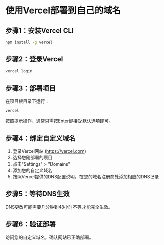 # 使用Vercel部署到自己的域名

## 步骤1：安装Vercel CLI

```bash
npm install -g vercel
```

## 步骤2：登录Vercel

```bash
vercel login
```

## 步骤3：部署项目

在项目根目录下运行：

```bash
vercel
```

按照提示操作，通常只需按Enter键接受默认选项即可。

## 步骤4：绑定自定义域名

1. 登录Vercel网站 (https://vercel.com)
2. 选择您刚部署的项目
3. 点击"Settings" > "Domains"
4. 添加您的自定义域名
5. 按照Vercel提供的DNS配置说明，在您的域名注册商处添加相应的DNS记录

## 步骤5：等待DNS生效

DNS更改可能需要几分钟到48小时不等才能完全生效。

## 步骤6：验证部署

访问您的自定义域名，确认网站已正确部署。
